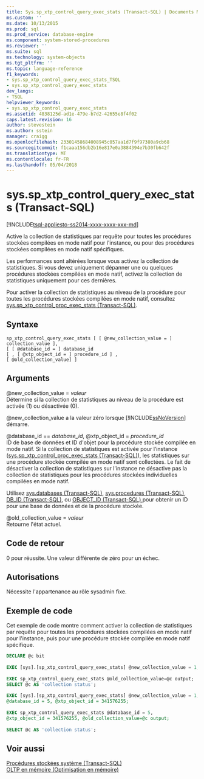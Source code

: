 ```yaml
---
title: Sys.sp_xtp_control_query_exec_stats (Transact-SQL) | Documents Microsoft
ms.custom: ''
ms.date: 10/13/2015
ms.prod: sql
ms.prod_service: database-engine
ms.component: system-stored-procedures
ms.reviewer: ''
ms.suite: sql
ms.technology: system-objects
ms.tgt_pltfrm: ''
ms.topic: language-reference
f1_keywords:
- sys.sp_xtp_control_query_exec_stats_TSQL
- sys.sp_xtp_control_query_exec_stats
dev_langs:
- TSQL
helpviewer_keywords:
- sys.sp_xtp_control_query_exec_stats
ms.assetid: 4838125d-ad1e-479e-b7d2-42655e8f4f02
caps.latest.revision: 16
author: stevestein
ms.author: sstein
manager: craigg
ms.openlocfilehash: 23301458684008945c057aa1d7f9f97380a9cb68
ms.sourcegitcommit: f1caaa156db2b16e817e0a3884394e7b30fb642f
ms.translationtype: MT
ms.contentlocale: fr-FR
ms.lasthandoff: 05/04/2018
---
```

# <a name="sysspxtpcontrolqueryexecstats-transact-sql"></a>sys.sp_xtp_control_query_exec_stats (Transact-SQL)
[!INCLUDE[tsql-appliesto-ss2014-xxxx-xxxx-xxx-md](../../includes/tsql-appliesto-ss2014-xxxx-xxxx-xxx-md.md)]

  Active la collection de statistiques par requête pour toutes les procédures stockées compilées en mode natif pour l'instance, ou pour des procédures stockées compilées en mode natif spécifiques.  
  
 Les performances sont altérées lorsque vous activez la collection de statistiques. Si vous devez uniquement dépanner une ou quelques procédures stockées compilées en mode natif, activez la collection de statistiques uniquement pour ces dernières.  
  
 Pour activer la collection de statistiques au niveau de la procédure pour toutes les procédures stockées compilées en mode natif, consultez [sys.sp_xtp_control_proc_exec_stats &#40;Transact-SQL&#41;](../../relational-databases/system-stored-procedures/sys-sp-xtp-control-proc-exec-stats-transact-sql.md).  
  
## <a name="syntax"></a>Syntaxe  
  
```  
sp_xtp_control_query_exec_stats [ [ @new_collection_value = ] collection_value ],  
[ [ @database_id = ] database_id   
[ , [ @xtp_object_id = ] procedure_id ] ,   
[ @old_collection_value] ]  
```  
  
## <a name="arguments"></a>Arguments  
 @new_collection_value = *valeur*  
 Détermine si la collection de statistiques au niveau de la procédure est activée (1) ou désactivée (0).  
  
 @new_collection_value a la valeur zéro lorsque [!INCLUDE[ssNoVersion](../../includes/ssnoversion-md.md)] démarre.  
  
 @database_id == *database_id*, @xtp_object_id = *procedure_id*  
 ID de base de données et ID d'objet pour la procédure stockée compilée en mode natif. Si la collection de statistiques est activée pour l’instance ([sys.sp_xtp_control_proc_exec_stats &#40;Transact-SQL&#41;](../../relational-databases/system-stored-procedures/sys-sp-xtp-control-proc-exec-stats-transact-sql.md)), les statistiques sur une procédure stockée compilée en mode natif sont collectées. Le fait de désactiver la collection de statistiques sur l'instance ne désactive pas la collection de statistiques pour les procédures stockées individuelles compilées en mode natif.  
  
 Utilisez [sys.databases &#40;Transact-SQL&#41;](../../relational-databases/system-catalog-views/sys-databases-transact-sql.md), [sys.procedures &#40;Transact-SQL&#41;](../../relational-databases/system-catalog-views/sys-procedures-transact-sql.md), [DB_ID &#40;Transact-SQL&#41;](../../t-sql/functions/db-id-transact-sql.md), ou [OBJECT_ID &#40;Transact-SQL&#41; ](../../t-sql/functions/object-id-transact-sql.md) pour obtenir un ID pour une base de données et de la procédure stockée.  
  
 @old_collection_value = *valeur*  
 Retourne l'état actuel.  
  
## <a name="return-code"></a>Code de retour  
 0 pour réussite. Une valeur différente de zéro pour un échec.  
  
## <a name="permissions"></a>Autorisations  
 Nécessite l'appartenance au rôle sysadmin fixe.  
  
## <a name="code-sample"></a>Exemple de code  
 Cet exemple de code montre comment activer la collection de statistiques par requête pour toutes les procédures stockées compilées en mode natif pour l'instance, puis pour une procédure stockée compilée en mode natif spécifique.  
  
```sql   
DECLARE @c bit  
  
EXEC [sys].[sp_xtp_control_query_exec_stats] @new_collection_value = 1;  
  
EXEC sp_xtp_control_query_exec_stats @old_collection_value=@c output;  
SELECT @c AS 'collection status';  
  
EXEC [sys].[sp_xtp_control_query_exec_stats] @new_collection_value = 1,   
@database_id = 5, @xtp_object_id = 341576255;  
  
EXEC sp_xtp_control_query_exec_stats @database_id = 5,   
@xtp_object_id = 341576255, @old_collection_value=@c output;  
  
SELECT @c AS 'collection status';  
```  
  
## <a name="see-also"></a>Voir aussi  
 [Procédures stockées système &#40;Transact-SQL&#41;](../../relational-databases/system-stored-procedures/system-stored-procedures-transact-sql.md)   
 [OLTP en mémoire &#40;Optimisation en mémoire&#41;](../../relational-databases/in-memory-oltp/in-memory-oltp-in-memory-optimization.md)  
  
  
